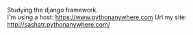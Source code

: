 Studying the django framework.  
I'm using a host: https://www.pythonanywhere.com 
Url my site: http://sashatr.pythonanywhere.com/ 
